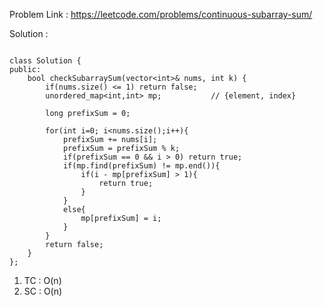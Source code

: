 Problem Link : https://leetcode.com/problems/continuous-subarray-sum/

Solution : 

```

class Solution {
public:
    bool checkSubarraySum(vector<int>& nums, int k) {
        if(nums.size() <= 1) return false;
        unordered_map<int,int> mp;           // {element, index}
        
        long prefixSum = 0;
        
        for(int i=0; i<nums.size();i++){
            prefixSum += nums[i];
            prefixSum = prefixSum % k;
            if(prefixSum == 0 && i > 0) return true;
            if(mp.find(prefixSum) != mp.end()){
                if(i - mp[prefixSum] > 1){
                    return true;
                }
            }
            else{
                mp[prefixSum] = i;
            }
        }
        return false;
    }
};
```
1) TC : O(n)<br>
2) SC : O(n)